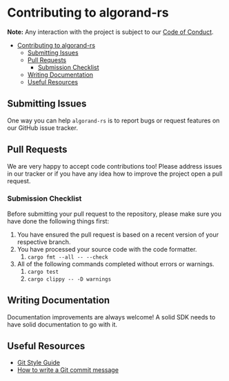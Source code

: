 
# Contributing to algorand-rs

**Note:** Any interaction with the project is subject to our [Code of Conduct](https://github.com/manuelmauro/algorand-rs/blob/main/CODE_OF_CONDUCT.md).

- [Contributing to algorand-rs](#contributing-to-algorand-rs)
  - [Submitting Issues](#submitting-issues)
  - [Pull Requests](#pull-requests)
    - [Submission Checklist](#submission-checklist)
  - [Writing Documentation](#writing-documentation)
  - [Useful Resources](#useful-resources)


## Submitting Issues

One way you can help `algorand-rs` is to report bugs or request features on our GitHub issue tracker.

## Pull Requests

We are very happy to accept code contributions too! Please address issues in our tracker or if you have any idea how to improve the project open a pull request.

### Submission Checklist

Before submitting your pull request to the repository, please make sure you have done the following things first:

1. You have ensured the pull request is based on a recent version of your respective branch.
2. You have processed your source code with the code formatter.
   1. `cargo fmt --all -- --check`
3. All of the following commands completed without errors or warnings.
   1. `cargo test`
   2. `cargo clippy -- -D warnings`

## Writing Documentation

Documentation improvements are always welcome! A solid SDK needs to have solid documentation to go with it.

## Useful Resources

- [Git Style Guide](https://github.com/agis/git-style-guide)
- [How to write a Git commit message](https://chris.beams.io/posts/git-commit/)
